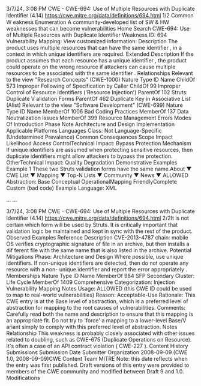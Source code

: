 3/7/24, 3:08 PM CWE - CWE-694: Use of Multiple Resources with Duplicate Identiﬁer (4.14)
https://cwe.mitre.org/data/deﬁnitions/694.html 1/2
Common W eakness Enumeration
A community-developed list of SW & HW weaknesses that can become
vulnerabilities
Home Search
CWE-694: Use of Multiple Resources with Duplicate Identifier
Weakness ID: 694
Vulnerability Mapping: 
View customized information:
 Description
The product uses multiple resources that can have the same identifier , in a context in which unique identifiers are required.
 Extended Description
If the product assumes that each resource has a unique identifier , the product could operate on the wrong resource if attackers can
cause multiple resources to be associated with the same identifier .
 Relationships
 Relevant to the view "Research Concepts" (CWE-1000)
Nature Type ID Name
ChildOf 573 Improper Following of Specification by Caller
ChildOf 99 Improper Control of Resource Identifiers ('Resource Injection')
ParentOf 102 Struts: Duplicate V alidation Forms
ParentOf 462 Duplicate Key in Associative List (Alist)
 Relevant to the view "Software Development" (CWE-699)
Nature Type ID Name
MemberOf 1006 Bad Coding Practices
MemberOf 137 Data Neutralization Issues
MemberOf 399 Resource Management Errors
 Modes Of Introduction
Phase Note
Architecture and Design
Implementation
 Applicable Platforms
Languages
Class: Not Language-Specific (Undetermined Prevalence)
 Common Consequences
Scope Impact Likelihood
Access ControlTechnical Impact: Bypass Protection Mechanism
If unique identifiers are assumed when protecting sensitive resources, then duplicate identifiers
might allow attackers to bypass the protection.
OtherTechnical Impact: Quality Degradation
 Demonstrative Examples
Example 1
These two Struts validation forms have the same name.About ▼ CWE List ▼ Mapping ▼ Top-N Lists ▼ Community ▼ News ▼
ALLOWED
Abstraction: Base
Conceptual OperationalMapping
FriendlyComplete Custom
(bad code) Example Language: XML 


 ... 
 ... 

3/7/24, 3:08 PM CWE - CWE-694: Use of Multiple Resources with Duplicate Identiﬁer (4.14)
https://cwe.mitre.org/data/deﬁnitions/694.html 2/2It is not certain which form will be used by Struts. It is critically important that validation logic be maintained and kept in sync with the
rest of the product.
 Observed Examples
Reference Description
CVE-2013-4787 chain: mobile OS verifies cryptographic signature of file in an archive, but then installs a dif ferent file
with the same name that is also listed in the archive.
 Potential Mitigations
Phase: Architecture and Design
Where possible, use unique identifiers. If non-unique identifiers are detected, then do not operate any resource with a non-
unique identifier and report the error appropriately .
 Memberships
Nature Type ID Name
MemberOf 984 SFP Secondary Cluster: Life Cycle
MemberOf 1409 Comprehensive Categorization: Injection
 Vulnerability Mapping Notes
Usage: ALLOWED (this CWE ID could be used to map to real-world vulnerabilities)
Reason: Acceptable-Use
Rationale:
This CWE entry is at the Base level of abstraction, which is a preferred level of abstraction for mapping to the root causes of
vulnerabilities.
Comments:
Carefully read both the name and description to ensure that this mapping is an appropriate fit. Do not try to 'force' a mapping to a
lower-level Base/V ariant simply to comply with this preferred level of abstraction.
 Notes
Relationship
This weakness is probably closely associated with other issues related to doubling, such as CWE-675 (Duplicate Operations on
Resource). It's often a case of an API contract violation ( CWE-227 ).
 Content History
 Submissions
Submission Date Submitter Organization
2008-09-09
(CWE 1.0, 2008-09-09)CWE Content Team MITRE
Note: this date reflects when the entry was first published. Draft versions of this entry were provided to
members of the CWE community and modified between Draft 9 and 1.0.
 Modifications
